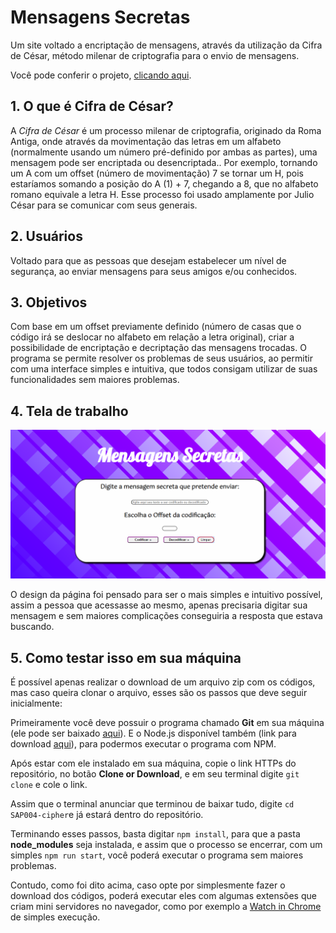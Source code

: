 # **Mensagens Secretas**
Um site voltado a encriptação de mensagens, através da utilização da Cifra de César, método milenar de criptografia para o envio de mensagens.

Você pode conferir o projeto, [clicando aqui](https://carolpinheiro.github.io/SAP004-cipher/src/).

## 1.  O que é Cifra de César?

A *Cifra de César* é um processo milenar de criptografia, originado da Roma Antiga, onde através da movimentação das letras em um alfabeto (normalmente usando um número pré-definido por ambas as partes), uma mensagem pode ser encriptada ou desencriptada.. 
Por exemplo, tornando um A com um offset (número de movimentação) 7 se tornar um H, pois estaríamos somando a posição do A (1) + 7, chegando a 8, que no alfabeto romano equivale a letra H.
Esse processo foi usado amplamente por Julio César para se comunicar com seus generais.

## 2.  Usuários
Voltado para que as pessoas que desejam estabelecer um nível de segurança, ao enviar mensagens para seus amigos e/ou conhecidos.

## 3. Objetivos
Com base em um offset previamente definido (número de casas que o código irá se deslocar no alfabeto em relação a letra original), criar a possibilidade de encriptação e decriptação das mensagens trocadas.
O programa se permite resolver os problemas de seus usuários, ao permitir com uma interface simples e intuitiva, que todos consigam utilizar de suas funcionalidades sem maiores problemas.

## 4. Tela de trabalho

![alt text](https://github.com/CarolPinheiro/SAP004-cipher/blob/master/src/img/page.png "Página inicial")

O design da página foi pensado para ser o mais simples e intuitivo possível, assim a pessoa que acessasse ao mesmo, apenas precisaria digitar sua mensagem e sem maiores complicações conseguiria a resposta que estava buscando.

## 5. Como testar isso em sua máquina
É possível apenas realizar o download de um arquivo zip com os códigos, mas caso queira clonar o arquivo, esses são os passos que deve seguir inicialmente:

Primeiramente você deve possuir o programa chamado **Git** em sua máquina (ele pode ser baixado [aqui](https://git-scm.com/)). E o Node.js disponível também (link para download [aqui](https://nodejs.org/en/)), para podermos executar o programa com NPM.

Após estar com ele instalado em sua máquina, copie o link HTTPs do repositório, no botão **Clone or Download**, e em seu terminal digite `git clone` e cole o link. 

Assim que o terminal anunciar que terminou de baixar tudo, digite `cd SAP004-cipher`e já estará dentro do repositório.

Terminando esses passos, basta digitar `npm install`, para que a pasta **node_modules** seja instalada, e assim que o processo se encerrar, com um simples `npm run start`, você poderá executar o programa sem maiores problemas.

Contudo, como foi dito acima, caso opte por simplesmente fazer o download dos códigos, poderá executar eles com algumas extensões que criam mini servidores no navegador, como por exemplo a [Watch in Chrome](https://chrome.google.com/webstore/detail/vs-code-watch-in-chrome/mmbnmofkiadlcapnmgnkheoadkpeefii) de simples execução.


